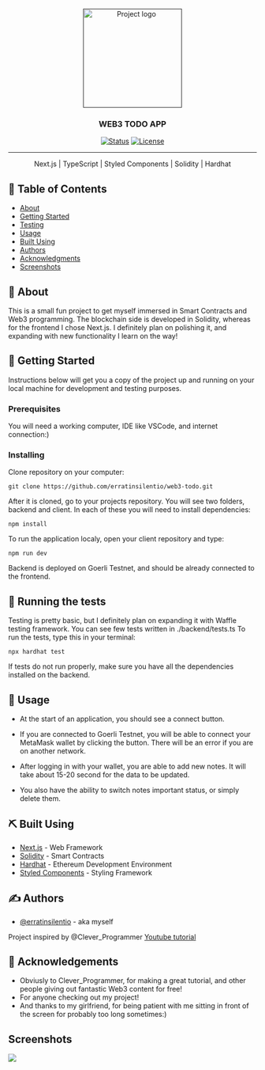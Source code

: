 <p align="center">
  <a href="" rel="noopener">
 <img width=200px height=200px src="https://media.giphy.com/media/v0u7eU0nSmOJ0hGf6n/giphy.gif?cid=ecf05e47473qk08kk12osa92292ajksfnnjtja5ghfwf17nv&rid=giphy.gif&ct=g" alt="Project logo"></a>
</p>

<h3 align="center">WEB3 TODO APP</h3>

<div align="center">

[![Status](https://img.shields.io/badge/status-active-success.svg)]()
[![License](https://img.shields.io/badge/license-MIT-blue.svg)](/LICENSE)

</div>

---

<p align="center"> Next.js | TypeScript | Styled Components | Solidity | Hardhat
    <br> 
</p>

## 📝 Table of Contents

- [About](#about)
- [Getting Started](#getting_started)
- [Testing](#tests)
- [Usage](#usage)
- [Built Using](#built_using)
- [Authors](#authors)
- [Acknowledgments](#acknowledgement)
- [Screenshots](#screens)

## 🧐 About <a name = "about"></a>

This is a small fun project to get myself immersed in Smart Contracts and Web3 programming. The blockchain side is developed in Solidity, whereas for the frontend I chose Next.js. I definitely plan on polishing it, and expanding with new functionality I learn on the way!

## 🏁 Getting Started <a name = "getting_started"></a>

Instructions below will get you a copy of the project up and running on your local machine for development and testing purposes.

### Prerequisites

You will need a working computer, IDE like VSCode, and internet connection:)

### Installing

Clone repository on your computer:

```
git clone https://github.com/erratinsilentio/web3-todo.git
```

After it is cloned, go to your projects repository.
You will see two folders, backend and client. In each of these you will need to install dependencies:

```
npm install
```

To run the application localy, open your client repository and type:

```
npm run dev
```

Backend is deployed on Goerli Testnet, and should be already connected to the frontend.

## 🔧 Running the tests <a name = "tests"></a>

Testing is pretty basic, but I definitely plan on expanding it with Waffle testing framework. You can see few tests written in ./backend/tests.ts
To run the tests, type this in your terminal:

```
npx hardhat test
```

If tests do not run properly, make sure you have all the dependencies installed on the backend.

## 🎈 Usage <a name="usage"></a>

- At the start of an application, you should see a connect button.

- If you are connected to Goerli Testnet, you will be able to connect your MetaMask wallet by clicking the button. There will be an error if you are on another network.

- After logging in with your wallet, you are able to add new notes. It will take about 15-20 second for the data to be updated.

- You also have the ability to switch notes important status, or simply delete them.

## ⛏️ Built Using <a name = "built_using"></a>

- [Next.js](https://nextjs.org) - Web Framework
- [Solidity](https://docs.soliditylang.org/en/v0.8.17/) - Smart Contracts
- [Hardhat](https://hardhat.org) - Ethereum Development Environment
- [Styled Components](https://styled-components.com) - Styling Framework

## ✍️ Authors <a name = "authors"></a>

- [@erratinsilentio](https://github.com/erratinsilentio) - aka myself

Project inspired by @Clever_Programmer <a href="https://youtu.be/awQTDVvYyjI">Youtube tutorial</a>

## 🎉 Acknowledgements <a name = "acknowledgement"></a>

- Obviusly to Clever_Programmer, for making a great tutorial, and other people giving out fantastic Web3 content for free!
- For anyone checking out my project!
- And thanks to my girlfriend, for being patient with me sitting in front of the screen for probably too long sometimes:)

## Screenshots <a name = "screens"></a>

<img src="https://res.cloudinary.com/dlj4gyfwy/image/upload/v1668036378/Zrzut_ekranu_2022-11-10_o_00.24.05_vjizfv.png"/>
